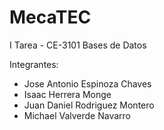 # MecaTEC
I Tarea - CE-3101 Bases de Datos

Integrantes:
- Jose Antonio Espinoza Chaves
- Isaac Herrera Monge
- Juan Daniel Rodriguez Montero
- Michael Valverde Navarro
